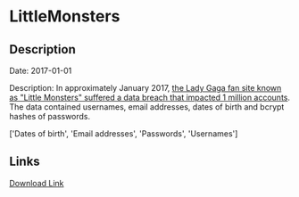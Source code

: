 # LittleMonsters

## Description

Date: 2017-01-01

Description:
In approximately January 2017, <a href="https://www.heise.de/security/meldung/Little-Monsters-Nutzerdaten-aus-Lady-Gagas-Social-Network-sollen-geleakt-sein-3646447.html" target="_blank" rel="noopener">the Lady Gaga fan site known as &quot;Little Monsters&quot; suffered a data breach that impacted 1 million accounts</a>. The data contained usernames, email addresses, dates of birth and bcrypt hashes of passwords.


['Dates of birth', 'Email addresses', 'Passwords', 'Usernames']

## Links

[Download Link](https://link-to.net/1229997/57.609848238259985/dynamic/?r=bGl0dGxlbW9uc3RlcnMuY29t)